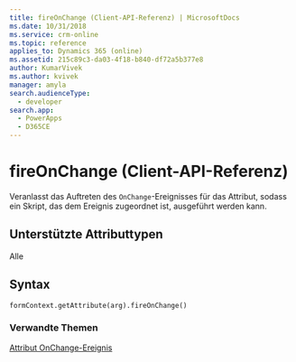 ```yaml
---
title: fireOnChange (Client-API-Referenz) | MicrosoftDocs
ms.date: 10/31/2018
ms.service: crm-online
ms.topic: reference
applies_to: Dynamics 365 (online)
ms.assetid: 215c89c3-da03-4f18-b840-df72a5b377e8
author: KumarVivek
ms.author: kvivek
manager: amyla
search.audienceType:
  - developer
search.app:
  - PowerApps
  - D365CE
---
```

# <a name="fireonchange-client-api-reference"></a>fireOnChange (Client-API-Referenz)



Veranlasst das Auftreten des `OnChange`-Ereignisses für das Attribut, sodass ein Skript, das dem Ereignis zugeordnet ist, ausgeführt werden kann.

## <a name="attribute-types-supported"></a>Unterstützte Attributtypen

Alle

## <a name="syntax"></a>Syntax

`formContext.getAttribute(arg).fireOnChange()`


### <a name="related-topics"></a>Verwandte Themen
[Attribut OnChange-Ereignis](../events/attribute-onchange.md)

